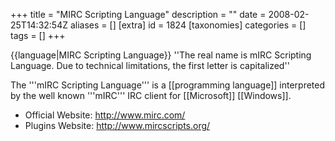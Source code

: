 +++
title = "MIRC Scripting Language"
description = ""
date = 2008-02-25T14:32:54Z
aliases = []
[extra]
id = 1824
[taxonomies]
categories = []
tags = []
+++

{{language|MIRC Scripting Language}}
''The real name is mIRC Scripting Language. Due to technical limitations, the first letter is capitalized''

The '''mIRC Scripting Language''' is a [[programming language]] interpreted by the well known '''mIRC''' IRC client for [[Microsoft]] [[Windows]].

* Official Website: http://www.mirc.com/
* Plugins Website: http://www.mircscripts.org/

<br clear="all"/>
